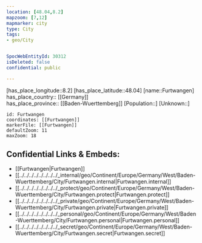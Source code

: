 ```yaml
---
location: [48.04,8.2] 
mapzoom: [7,12] 
mapmarker: city 
type: City
tags:
- geo/City


SpocWebEntityId: 30312
isDeleted: false
confidential: public

---
```

[has_place_longitude::8.2] 
[has_place_latitude::48.04] 
[name::Furtwangen] 
has_place_country:: [[Germany]]  
has_place_province:: [[Baden-Wuerttemberg]] 
[Population::] 
[Unknown::] 


```leaflet
id: Furtwangen
coordinates: [[Furtwangen]] 
markerFile: [[Furtwangen]] 
defaultZoom: 11 
maxZoom: 18
```


## Confidential Links & Embeds: 
- [[Furtwangen|Furtwangen]]  
- [[../../../../../../../../_internal/geo/Continent/Europe/Germany/West/Baden-Wuerttemberg/City/Furtwangen.internal|Furtwangen.internal]] 
- [[../../../../../../../../_protect/geo/Continent/Europe/Germany/West/Baden-Wuerttemberg/City/Furtwangen.protect|Furtwangen.protect]] 
- [[../../../../../../../../_private/geo/Continent/Europe/Germany/West/Baden-Wuerttemberg/City/Furtwangen.private|Furtwangen.private]] 
- [[../../../../../../../../_personal/geo/Continent/Europe/Germany/West/Baden-Wuerttemberg/City/Furtwangen.personal|Furtwangen.personal]] 
- [[../../../../../../../../_secret/geo/Continent/Europe/Germany/West/Baden-Wuerttemberg/City/Furtwangen.secret|Furtwangen.secret]] 
